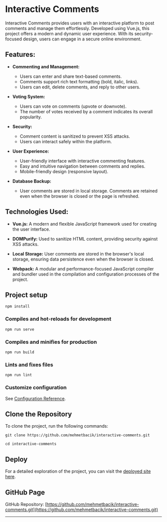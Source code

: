 # Interactive Comments

Interactive Comments provides users with an interactive platform to post comments and manage them effortlessly. Developed using Vue.js, this project offers a modern and dynamic user experience. With its security-focused design, users can engage in a secure online environment.

## Features:

- **Commenting and Management:**
  - Users can enter and share text-based comments.
  - Comments support rich text formatting (bold, italic, links).
  - Users can edit, delete comments, and reply to other users.

- **Voting System:**
  - Users can vote on comments (upvote or downvote).
  - The number of votes received by a comment indicates its overall popularity.

- **Security:**
  - Comment content is sanitized to prevent XSS attacks.
  - Users can interact safely within the platform.

- **User Experience:**
  - User-friendly interface with interactive commenting features.
  - Easy and intuitive navigation between comments and replies.
  - Mobile-friendly design (responsive layout).

- **Database Backup:**
  - User comments are stored in local storage. Comments are retained even when the browser is closed or the page is refreshed.

## Technologies Used:

- **Vue.js:** A modern and flexible JavaScript framework used for creating the user interface.
  
- **DOMPurify:** Used to sanitize HTML content, providing security against XSS attacks.

- **Local Storage:** User comments are stored in the browser's local storage, ensuring data persistence even when the browser is closed.

- **Webpack:** A modular and performance-focused JavaScript compiler and bundler used in the compilation and configuration processes of the project.


## Project setup
```
npm install
```

### Compiles and hot-reloads for development
```
npm run serve
```

### Compiles and minifies for production
```
npm run build
```

### Lints and fixes files
```
npm run lint
```

### Customize configuration
See [Configuration Reference](https://cli.vuejs.org/config/).

## Clone the Repository

To clone the project, run the following commands:

```
git clone https://github.com/mehmetbacik/interactive-comments.git
```
```
cd interactive-comments
```

## Deploy

For a detailed exploration of the project, you can visit the [deployed site here](#).

## GitHub Page

GitHub Repository: [https://github.com/mehmetbacik/interactive-comments.git](https://github.com/mehmetbacik/interactive-comments.git)

---